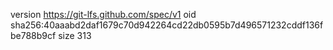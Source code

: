 version https://git-lfs.github.com/spec/v1
oid sha256:40aaabd2daf1679c70d942264cd22db0595b7d496571232cddf136fbe788b9cf
size 313
